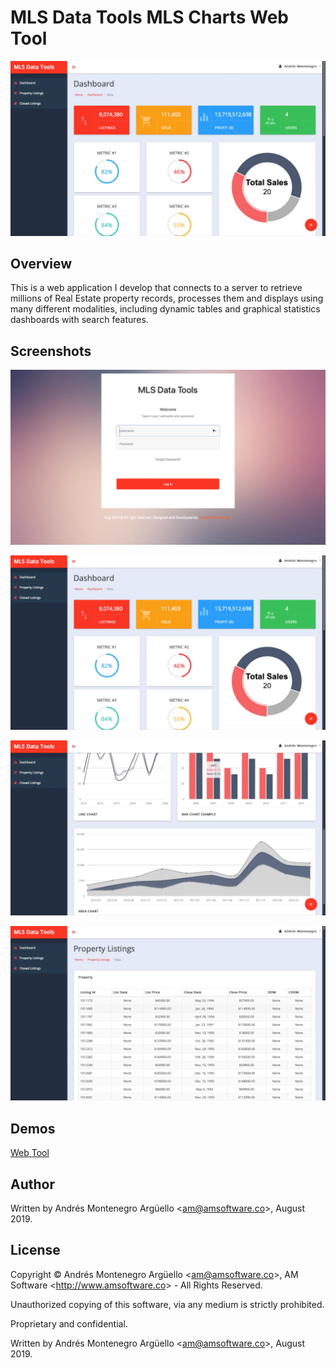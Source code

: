 # MLS Data Tools MLS Charts Web Tool

![ Web Tool](./img/ss/02.png "Web Tool")

## Overview
This is a web application I develop that connects to a server to retrieve millions of Real Estate property records, processes them and displays using many different modalities, including dynamic tables and graphical statistics dashboards with search features.

## Screenshots

![ASIN Web Scraper](./img/ss/01.png "ASIN Web Scraper")

![ASIN Web Scraper](./img/ss/02.png "ASIN Web Scraper")

![ASIN Web Scraper](./img/ss/03.png "ASIN Web Scraper")

![ASIN Web Scraper](./img/ss/04.png "ASIN Web Scraper")

## Demos

[Web Tool](https://www.youtube.com/watch?v=hpIKuNarrZw)

## Author
Written by Andrés Montenegro Argüello <<am@amsoftware.co>>, August 2019.

## License
Copyright © Andrés Montenegro Argüello <<am@amsoftware.co>>, AM Software <<http://www.amsoftware.co>> - All Rights Reserved.

Unauthorized copying of this software, via any medium is strictly prohibited.

Proprietary and confidential.

Written by Andrés Montenegro Argüello <<am@amsoftware.co>>, August 2019.